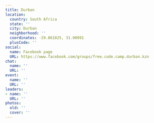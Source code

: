 ```yaml
---
title: Durban
location:
  country: South Africa
  state: ''
  city: Durban
  neighborhood: ''
  coordinates: -29.861825, 31.00991
  plusCode: ''
social:
  name: Facebook page
  URL: https://www.facebook.com/groups/free.code.camp.durban.kzn
chat:
  name: ''
  URL: ''
event:
  name: ''
  URL: ''
leaders:
- name: ''
  URL: ''
photos:
  old: ''
  cover: ''
---
```


